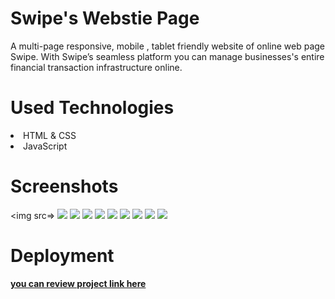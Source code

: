 # Swipe's Webstie Page
A multi-page responsive, mobile , tablet friendly website of online web page Swipe.
With Swipe’s seamless platform you can manage businesses's entire financial transaction infrastructure online.


# Used Technologies 

<li> HTML & CSS </li>

<li> JavaScript </li>

# Screenshots

<img src=>
<img src=omni-2.png>
<img src=omni-3.png>
<img src=omni-4.png>
<img src=omni-5.png>
<img src=omni-6.png>
<img src=omni-7.png>
<img src=omni-8.png>
<img src=omni-9.png>
<img src=omni-10.png>



# Deployment 
 <a href=" https://khatiachip.github.io/Swipe-project/"> <strong> you can review project link here </strong> </a>
